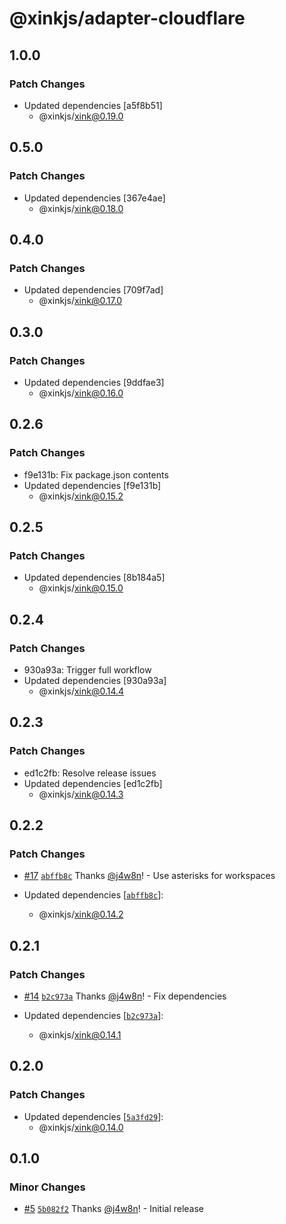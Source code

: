 # @xinkjs/adapter-cloudflare

## 1.0.0

### Patch Changes

- Updated dependencies [a5f8b51]
  - @xinkjs/xink@0.19.0

## 0.5.0

### Patch Changes

- Updated dependencies [367e4ae]
  - @xinkjs/xink@0.18.0

## 0.4.0

### Patch Changes

- Updated dependencies [709f7ad]
  - @xinkjs/xink@0.17.0

## 0.3.0

### Patch Changes

- Updated dependencies [9ddfae3]
  - @xinkjs/xink@0.16.0

## 0.2.6

### Patch Changes

- f9e131b: Fix package.json contents
- Updated dependencies [f9e131b]
  - @xinkjs/xink@0.15.2

## 0.2.5

### Patch Changes

- Updated dependencies [8b184a5]
  - @xinkjs/xink@0.15.0

## 0.2.4

### Patch Changes

- 930a93a: Trigger full workflow
- Updated dependencies [930a93a]
  - @xinkjs/xink@0.14.4

## 0.2.3

### Patch Changes

- ed1c2fb: Resolve release issues
- Updated dependencies [ed1c2fb]
  - @xinkjs/xink@0.14.3

## 0.2.2

### Patch Changes

- [#17](https://github.com/xinkjs/xink/pull/17) [`abffb8c`](https://github.com/xinkjs/xink/commit/abffb8c0491a4a211e93fffffba6ba60c5b06719) Thanks [@j4w8n](https://github.com/j4w8n)! - Use asterisks for workspaces

- Updated dependencies [[`abffb8c`](https://github.com/xinkjs/xink/commit/abffb8c0491a4a211e93fffffba6ba60c5b06719)]:
  - @xinkjs/xink@0.14.2

## 0.2.1

### Patch Changes

- [#14](https://github.com/xinkjs/xink/pull/14) [`b2c973a`](https://github.com/xinkjs/xink/commit/b2c973a4f0e13ac05bb693a8a9efdaea7c998afa) Thanks [@j4w8n](https://github.com/j4w8n)! - Fix dependencies

- Updated dependencies [[`b2c973a`](https://github.com/xinkjs/xink/commit/b2c973a4f0e13ac05bb693a8a9efdaea7c998afa)]:
  - @xinkjs/xink@0.14.1

## 0.2.0

### Patch Changes

- Updated dependencies [[`5a3fd29`](https://github.com/xinkjs/xink/commit/5a3fd29454810952f13c2950ddc5678522feadf5)]:
  - @xinkjs/xink@0.14.0

## 0.1.0

### Minor Changes

- [#5](https://github.com/xinkjs/xink/pull/5) [`5b082f2`](https://github.com/xinkjs/xink/commit/5b082f249ee6417ef1c090a80d36a35a8b8d65e7) Thanks [@j4w8n](https://github.com/j4w8n)! - Initial release

